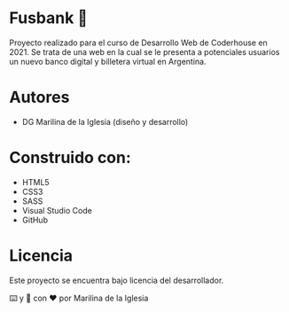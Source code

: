 # Fusbank 🚀
Proyecto realizado para el curso de Desarrollo Web de Coderhouse en 2021. Se trata de una web en la cual se le presenta a potenciales usuarios un nuevo banco digital y billetera virtual en Argentina.

# Autores
- DG Marilina de la Iglesia (diseño y desarrollo)

# Construido con:
- HTML5
- CSS3
- SASS
- Visual Studio Code
- GitHub

# Licencia
Este proyecto se encuentra bajo licencia del desarrollador.



⌨️ y :art: con :hearts: por Marilina de la Iglesia
